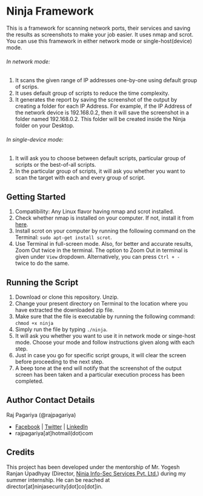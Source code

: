 # Ninja Framework
This is a framework for scanning network ports, their services and saving the results as screenshots to make your job easier. It uses nmap and scrot. You can use this framework in either network mode or single-host(device) mode.
###### In network mode: 
1. It scans the given range of IP addresses one-by-one using default group of scrips.
2. It uses default group of scripts to reduce the time complexity.
3. It generates the report by saving the screenshot of the output by creating a folder for each IP Address. For example, if the IP Address of the network device is 192.168.0.2, then it will save the screenshot in a folder named 192.168.0.2. This folder will be created inside the Ninja folder on your Desktop.
###### In single-device mode:
1. It will ask you to choose between default scripts, particular group of scripts or the best-of-all scripts.
2. In the particular group of scripts, it will ask you whether you want to scan the target with each and every group of script.

## Getting Started
1. Compatibility: Any Linux flavor having nmap and scrot installed. 
2. Check whether nmap is installed on your computer. If not, install it from [here](https://nmap.org).
3. Install scrot on your computer by running the following command on the Terminal: `sudo apt-get install scrot`.
4. Use Terminal in full-screen mode. Also, for better and accurate results, Zoom Out twice in the terminal. The option to Zoom Out in terminal is given under `View` dropdown. Alternatively, you can press `Ctrl + - ` twice to do the same.

## Running the Script
1. Download or clone this repository. Unzip.
2. Change your present directory on Terminal to the location where you have extracted the downloaded zip file.
3. Make sure that the file is executable by running the following command: `chmod +x ninja`
3. Simply run the file by typing `./ninja`.
4. It will ask you whether you want to use it in network mode or singe-host mode. Choose your mode and follow instructions given along with each step.
5. Just in case you go for specific script groups, it will clear the screen before proceeding to the next step.
6. A beep tone at the end will notify that the screenshot of the output screen has been taken and a particular execution process has been completed.

## Author Contact Details
Raj Pagariya (@rajpagariya)
- [Facebook](https://www.facebook.com/rajp05) | [Twitter](https://www.twitter.com/rajpagariya) | [LinkedIn](https://www.linkedin.com/in/rajpagariya/)
- rajpagariya[at]hotmail(dot)com

## Credits
This project has been developed under the mentorship of Mr. Yogesh Ranjan Upadhyay (Director, [Ninja Info-Sec Services Pvt. Ltd.](www.ninjasecurity.co.in)) during my summer internship. He can be reached at director[at]ninjasecurity[dot]co[dot]in.
